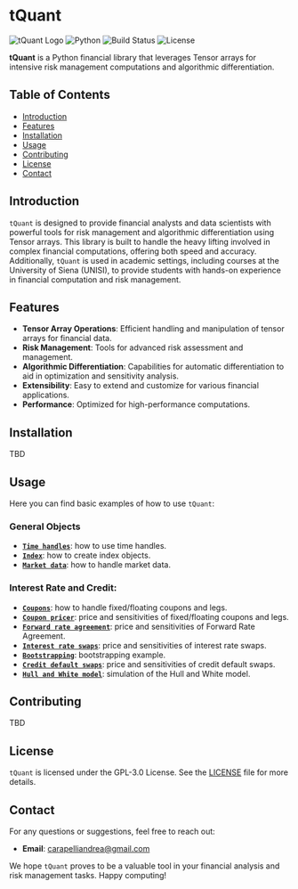 
# tQuant

![tQuant Logo](https://img.shields.io/badge/tQuant-v0.1.0-blue.svg) ![Python](https://img.shields.io/badge/python-v3.7+-blue.svg) ![Build Status](https://img.shields.io/badge/build-passing-brightgreen.svg) ![License](https://img.shields.io/badge/license-MIT-green.svg)

**tQuant** is a Python financial library that leverages Tensor arrays for intensive risk management computations and algorithmic differentiation.

## Table of Contents

- [Introduction](#introduction)
- [Features](#features)
- [Installation](#installation)
- [Usage](#usage)
- [Contributing](#contributing)
- [License](#license)
- [Contact](#contact)

## Introduction

`tQuant` is designed to provide financial analysts and data scientists with powerful tools for risk management and algorithmic differentiation using Tensor arrays. This library is built to handle the heavy lifting involved in complex financial computations, offering both speed and accuracy. Additionally, `tQuant` is used in academic settings, including courses at the University of Siena (UNISI), to provide students with hands-on experience in financial computation and risk management.

## Features

- **Tensor Array Operations**: Efficient handling and manipulation of tensor arrays for financial data.
- **Risk Management**: Tools for advanced risk assessment and management.
- **Algorithmic Differentiation**: Capabilities for automatic differentiation to aid in optimization and sensitivity analysis.
- **Extensibility**: Easy to extend and customize for various financial applications.
- **Performance**: Optimized for high-performance computations.

## Installation
TBD
<!-- To install `tQuant`, simply use pip:

```bash
pip install tQuant
```

Or, if you prefer, clone the repository and install manually:

```bash
git clone https://github.com/yourusername/tQuant.git
cd tQuant
pip install .
``` -->

## Usage

Here you can find basic examples of how to use `tQuant`:

### General Objects
- [**`Time handles`**](https://github.com/andrea220/tQuant/blob/main/examples/time_handles.ipynb): how to use time handles.
- [**`Index`**](https://github.com/andrea220/tQuant/blob/main/examples/index.ipynb): how to create index objects.
- [**`Market data`**](https://github.com/andrea220/tQuant/blob/main/examples/market_data.ipynb): how to handle market data.

### Interest Rate and Credit:
- [**`Coupons`**](https://github.com/andrea220/tQuant/blob/main/examples/coupons.ipynb): how to handle fixed/floating coupons and legs.
- [**`Coupon pricer`**](https://github.com/andrea220/tQuant/blob/main/examples/coupons_pricer.ipynb): price and sensitivities of fixed/floating coupons and legs.
- [**`Forward rate agreement`**](https://github.com/andrea220/tQuant/blob/main/examples/fra.ipynb): price and sensitivities of Forward Rate Agreement.
- [**`Interest rate swaps`**](https://github.com/andrea220/tQuant/blob/main/examples/swap.ipynb): price and sensitivities of interest rate swaps.
- [**`Bootstrapping`**](https://github.com/andrea220/tQuant/blob/main/examples/bootstrapping.ipynb): bootstrapping example.
- [**`Credit default swaps`**](https://github.com/andrea220/tQuant/blob/main/examples/cds.ipynb): price and sensitivities of credit default swaps.
- [**`Hull and White model`**](https://github.com/andrea220/tQuant/blob/main/examples/hullwhite.ipynb): simulation of the Hull and White model.



<!-- For more detailed usage and examples, please refer to the [documentation](https://github.com/yourusername/tQuant/wiki). -->

## Contributing

<!-- We welcome contributions to `tQuant`! If you're interested in contributing, please read our [contributing guidelines](CONTRIBUTING.md) to get started. -->
TBD 

## License

`tQuant` is licensed under the GPL-3.0 License. See the [LICENSE](LICENSE) file for more details.

## Contact

For any questions or suggestions, feel free to reach out:

- **Email**: [carapelliandrea@gmail.com](mailto:carapelliandrea@gmail.com)
<!-- - **GitHub Issues**: [tQuant Issues](https://github.com/yourusername/tQuant/issues) -->

We hope `tQuant` proves to be a valuable tool in your financial analysis and risk management tasks. Happy computing!
